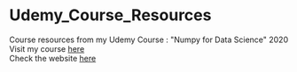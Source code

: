 # Udemy_Course_Resources

Course resources from my Udemy Course : "Numpy for Data Science" 2020 
<br>
Visit my course [here](https://www.udemy.com/course/numpyfords/) 
<br>
Check the website [here](https://surajv311.github.io/Udemy_Course_Resources/)
